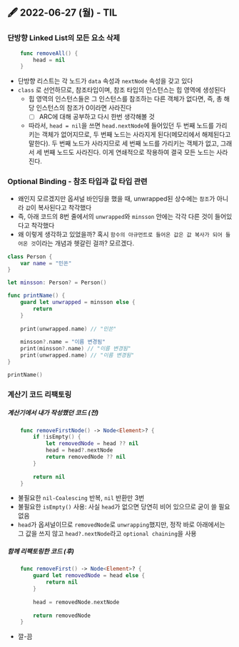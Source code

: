 ## 🖋 2022-06-27 (월) - TIL


### 단방향 Linked List의 모든 요소 삭제
```swift
    func removeAll() {
        head = nil
    }
```
- 단방향 리스트는 각 노드가 `data` 속성과 `nextNode` 속성을 갖고 있다
- `class` 로 선언하므로, 참조타입이며, 참조 타입의 인스턴스는 힙 영역에 생성된다
	- 힙 영역의 인스턴스들은 그 인스턴스를 참조하는 다른 객체가 없다면, 즉, 총 해당 인스턴스의 참조가 0이라면 사라진다
		- [ ] ARC에 대해 공부하고 다시 한번 생각해볼 것
	- 따라서, `head = nil`을 쓰면 `head.nextNode`에 들어있던 두 번째 노드를 가리키는 객체가 없어지므로, 두 번째 노드는 사라지게 된다(메모리에서 해제된다고 말한다). 두 번째 노드가 사라지므로 세 번째 노드를 가리키는 객체가 없고, 그래서 세 번째 노드도 사라진다. 이게 연쇄적으로 작용하여 결국 모든 노드는 사라진다.

### Optional Binding - 참조 타입과 값 타입 관련
- 왜인지 모르겠지만 옵셔널 바인딩을 했을 때, unwrapped된 상수에는 `참조`가 아니라 `값`이 복사된다고 착각했다
- 즉, 아래 코드의 8번 줄에서의 `unwrapped`와 `minsson` 안에는 각각 다른 것이 들어있다고 착각했다
- 왜 이렇게 생각하고 있었을까? 혹시 `함수의 아규먼트로 들어온 값은 값 복사가 되어 들어온 것`이라는 개념과 헷갈린 걸까? 모르겠다.
```swift
class Person {
    var name = "민쏜"
}

let minsson: Person? = Person()

func printName() {
    guard let unwrapped = minsson else {
        return
    }
    
    print(unwrapped.name) // "민쏜"
    
    minsson?.name = "이름 변경됨"
    print(minsson?.name) // "이름 변경됨"
    print(unwrapped.name) // "이름 변경됨"
}

printName()
```


### 계산기 코드 리팩토링
##### 계산기에서 내가 작성했던 코드 (전)
```swift
    func removeFirstNode() -> Node<Element>? {
        if !isEmpty() {
            let removedNode = head ?? nil
            head = head?.nextNode
            return removedNode ?? nil
        }
        
        return nil
    }
```
- 불필요한 `nil-Coalescing` 반복, `nil` 반환만 3번
- 불필요한 `isEmpty()` 사용: 사실 `head`가 없으면 당연히 비어 있으므로 굳이 쓸 필요 없음
- `head`가 옵셔널이므로 `removedNode`로 `unwrapping`했지만, 정작 바로 아래에서는 그 값을 쓰지 않고 `head?.nextNode`라고 `optional chaining`을 사용

##### 함께 리팩토링한 코드 (후)
```swift
    func removeFirst() -> Node<Element>? {
        guard let removedNode = head else {
            return nil
        }
        
        head = removedNode.nextNode
        
        return removedNode
    }
```
- 깔-끔

